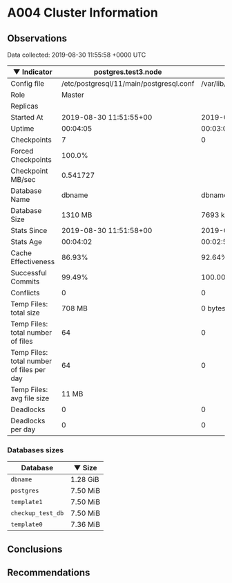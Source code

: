 # A004 Cluster Information #

## Observations ##
Data collected: 2019-08-30 11:55:58 +0000 UTC  

|&#9660;&nbsp;Indicator | postgres.test3.node | postgres.test1.node | postgres.test2.node |
|--------|-------|-------- |-------- |
|Config file |/etc/postgresql/11/main/postgresql.conf|/var/lib/postgresql/11/data1/postgresql.conf|/var/lib/postgresql/11/data2/postgresql.conf|
|Role |Master|<no value>|<no value>|
|Replicas ||<no value>|<no value>|
|Started At |2019-08-30&nbsp;11:51:55+00|2019-08-30 11:52:02+00|2019-08-30 11:52:06+00|
|Uptime |00:04:05|00:03:09|00:03:25|
|Checkpoints |7|0|0|
|Forced Checkpoints |100.0%|<no value>|<no value>|
|Checkpoint MB/sec |0.541727|<no value>|<no value>|
|Database Name |dbname|dbname|dbname|
|Database Size |1310&nbsp;MB|7693 kB|7717 kB|
|Stats Since |2019-08-30&nbsp;11:51:58+00|2019-08-30 11:52:14+00|2019-08-30 11:52:14+00|
|Stats Age |00:04:02|00:02:57|00:03:16|
|Cache Effectiveness |86.93%|92.64%|92.64%|
|Successful Commits |99.49%|100.00%|100.00%|
|Conflicts |0|0|0|
|Temp Files: total size |708&nbsp;MB|0 bytes|0 bytes|
|Temp Files: total number of files |64|0|0|
|Temp Files: total number of files per day |64|0|0|
|Temp Files: avg file size |11&nbsp;MB|<no value>|<no value>|
|Deadlocks |0|0|0|
|Deadlocks per day |0|0|0|


### Databases sizes ###

| Database | &#9660;&nbsp;Size |
|----------|--------|
| `dbname` | 1.28&nbsp;GiB |
| `postgres` | 7.50&nbsp;MiB |
| `template1` | 7.50&nbsp;MiB |
| `checkup_test_db` | 7.50&nbsp;MiB |
| `template0` | 7.36&nbsp;MiB |


## Conclusions ##


## Recommendations ##

